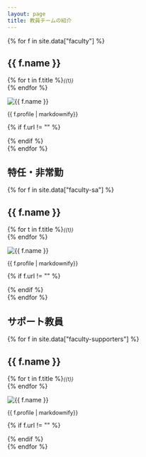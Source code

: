 ```yaml
---
layout: page
title: 教員チームの紹介
---
```


<div class="row">

{% for f in site.data["faculty"] %}
  <div class="col-sm-4 align-self-stretch">
<div class="card h-100">
  <div class="card-body">
  <h2>{{ f.name }}</h2>
  <p>{% for t in f.title %}<span style="font-size: 0.8em;"><em>{{t}}</em></span><br />{% endfor %}</p>
  <img src="/images/faculty/{{ f.photo }}" alt="{{ f.name }}" class="media-object rounded-circle">
  <p style="font-size: 0.9em;">{{ f.profile | markdownify}}</p>
  {% if f.url != "" %}
  <p><a href="{{ f.url }}"><i class="fas fa-home"></i></a></p>
  {% endif %}
  </div>
</div>
</div>
{% endfor %}

</div>

## 特任・非常勤

<div class="row">

{% for f in site.data["faculty-sa"] %}
  <div class="col-sm-4 align-self-stretch">
<div class="card h-100">
  <div class="card-body">
  <h2>{{ f.name }}</h2>
  <p>{% for t in f.title %}<span style="font-size: 0.8em;"><em>{{t}}</em></span><br />{% endfor %}</p>
  <img src="/images/faculty/{{ f.photo }}" alt="{{ f.name }}" class="media-object rounded-circle">
  <p style="font-size: 0.9em;">{{ f.profile | markdownify}}</p>
  {% if f.url != "" %}
  <p><a href="{{ f.url }}"><i class="fas fa-home"></i></a></p>
  {% endif %}
  </div>
</div>
</div>
{% endfor %}

</div>

## サポート教員

<div class="row">

{% for f in site.data["faculty-supporters"] %}
  <div class="col-sm-4">
<div class="card h-100">
  <div class="card-body">
  <h2>{{ f.name }}</h2>
  <p>{% for t in f.title %}<span style="font-size: 0.8em;"><em>{{t}}</em></span><br />{% endfor %}</p>
  <img src="/images/faculty/{{ f.photo }}" alt="{{ f.name }}" class="media-object rounded-circle">
  <p style="font-size: 0.9em;">{{ f.profile | markdownify}}</p>
  {% if f.url != "" %}
  <p><a href="{{ f.url }}"><i class="fas fa-home"></i></a></p>
  {% endif %}
  </div>
</div>
</div>
{% endfor %}

</div>

